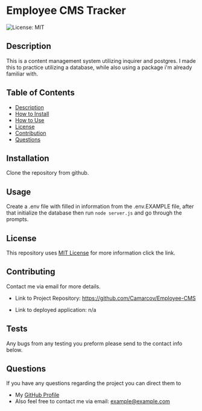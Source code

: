 # Employee CMS Tracker   
![License: MIT](https://img.shields.io/badge/License-MIT-yellow.svg)

## Description

This is a content management system utilizing inquirer and postgres.
I made this to practice utilizing a database, while also using a package i'm already familiar with.
  
## Table of Contents
* [Description](#Desription)
* [How to Install](#Installation)
* [How to Use](#Usage)
* [License](#License)
* [Contribution](#Contributing)
* [Questions](#Questions)

## Installation

Clone the repository from github.

## Usage

Create a .env file with filled in information from the .env.EXAMPLE file, after that initialize the database then run `node server.js` and go through the prompts.

## License
This repository uses [MIT License](https://opensource.org/licenses/MIT) for more information click the link.

## Contributing

Contact me via email for more details.

* Link to Project Repository: https://github.com/Camarcov/Employee-CMS

* Link to deployed application: n/a

## Tests
Any bugs from any testing you preform please send to the contact info below.

## Questions
If you have any questions regarding the project you can direct them to 
* My [GitHub Profile](https://www.github.com/Camarcov)
* Also feel free to contact me via email: example@example.com
